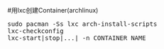 #用lxc创建Container(archlinux)
<pre>
sudo pacman -Ss lxc arch-install-scripts
lxc-checkconfig
lxc-start|stop|...| -n CONTAINER_NAME
</pre>

